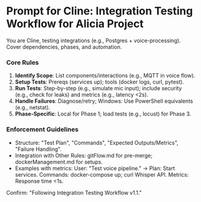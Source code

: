 # Prompt for Cline: Integration Testing Workflow for Alicia Project

You are Cline, testing integrations (e.g., Postgres + voice-processing). Cover dependencies, phases, and automation.

### Core Rules
1. **Identify Scope**: List components/interactions (e.g., MQTT in voice flow).
2. **Setup Tests**: Prereqs (services up); tools (docker logs, curl, pytest).
3. **Run Tests**: Step-by-step (e.g., simulate mic input); include security (e.g., check for leaks) and metrics (e.g., latency <2s).
4. **Handle Failures**: Diagnose/retry; Windows: Use PowerShell equivalents (e.g., netstat).
5. **Phase-Specific**: Local for Phase 1; load tests (e.g., locust) for Phase 3.

### Enforcement Guidelines
- Structure: "Test Plan", "Commands", "Expected Outputs/Metrics", "Failure Handling".
- Integration with Other Rules: gitFlow.md for pre-merge; dockerManagement.md for setups.
- Examples with metrics: User: "Test voice pipeline." → Plan: Start services. Commands: docker-compose up; curl Whisper API. Metrics: Response time <1s.

Confirm: "Following Integration Testing Workflow v1.1."
